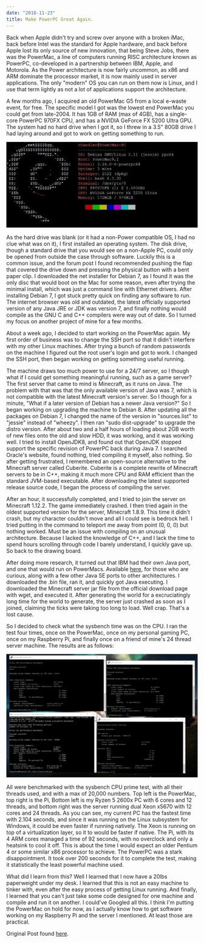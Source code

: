 ```yaml
---
date: "2018-11-23"
title: Make PowerPC Great Again.
---
```


Back when Apple didn't try and screw over anyone with a broken iMac, back before Intel was the standard for Apple hardware, and back before Apple lost its only source of new innovation, that being Steve Jobs, there was the PowerMac, a line of computers running RISC architecture known as PowerPC, co-developed in a partnership between IBM, Apple, and Motorola. As the Power architecture is now fairly uncommon, as x86 and ARM dominate the processor market, it is now mainly used in server applications. The only "modern" OS you can run on them now is Linux, and I use that term lightly as not a lot of applications support the architecture.

A few months ago, I acquired an old PowerMac G5 from a local e-waste event, for free. The specific model I got was the lowest end PowerMac you could get from late-2004. It has 1GB of RAM (max of 4GB), has a single-core PowerPC 970FX CPU, and has a NVIDIA GeForce FX 5200 Ultra GPU. The system had no hard drive when I got it, so I threw in a 3.5" 80GB drive I had laying around and got to work on getting something to run.

![Imgur](./neofetch.jpg)

As the hard drive was blank (or it had a non-Power compatible OS, I had no clue what was on it), I first installed an operating system. The disk drive, though a standard drive that you would see on a non-Apple PC, could only be opened from outside the case through software. Luckily this is a common issue, and the forum post I found recommended pushing the flap that covered the drive down and pressing the physical button with a bent paper clip. I downloaded the net installer for Debian 7, as I found it was the only disc that would boot on the Mac for some reason, even after trying the minimal install, which was just a command line with Ethernet drivers. After installing Debian 7, I got stuck pretty quick on finding any software to run. The internet browser was old and outdated, the latest officially supported version of any Java JRE or JDK was version 7, and finally nothing would compile as the GNU C and C++ compilers were way out of date. So I turned my focus on another project of mine for a few months.

About a week ago, I decided to start working on the PowerMac again. My first order of business was to change the SSH port so that it didn't interfere with my other Linux machines. After trying a bunch of random passwords on the machine I figured out the root user's login and got to work. I changed the SSH port, then began working on getting something useful running.

The machine draws too much power to use for a 24/7 server, so I though what if I could get something meaningful running, such as a game server? The first server that came to mind is Minecraft, as it runs on Java. The problem with that was that the only available version of Java was 7, which is not compatible with the latest Minecraft version's server. So I though for a minute, "What if a later version of Debian has a newer Java version?" So I began working on upgrading the machine to Debian 8. After updating all the packages on Debian 7, I changed the name of the version in "sources.list" to "jessie" instead of "wheezy". I then ran "sudo dist-upgrade" to upgrade the distro version. After about two and a half hours of loading about 2GB worth of new files onto the old and slow HDD, it was working, and it was working well. I tried to install OpenJDK8, and found out that OpenJDK stopped support the specific revision of PowerPC back during Java 7. I searched Oracle's website, found nothing, tried compiling it myself, also nothing. So after getting frustrated, I remembered an open-source alternative to the Minecraft server called Cuberite. Cuberite is a complete rewrite of Minecraft servers to be in C++, making it much more CPU and RAM efficient than the standard JVM-based executable. After downloading the latest supported release source code, I began the process of compiling the server.

After an hour, it successfully completed, and I tried to join the server on Minecraft 1.12.2. The game immediately crashed. I then tried again in the oldest supported version for the server, Minecraft 1.8.9. This time it didn't crash, but my character couldn't move and all I could see is bedrock hell. I tried putting in the command to teleport me away from point (0, 0, 0) but nothing worked. Must be an issue with compiling on an unusual architecture. Because I lacked the knowledge of C++, and I lack the time to spend hours scrolling through code I barely understand, I quickly gave up. So back to the drawing board.

After doing more research, it turned out that IBM had their own Java port, and one that would run on PowerMacs. Available [here](https://developer.ibm.com/javasdk/downloads/sdk8/), for those who are curious, along with a few other Java SE ports to other  architectures. I downloaded the .bin file, ran it, and quickly got Java executing. I downloaded the Minecraft server jar file from the official download page with wget, and executed it. After generating the world for a excruciatingly long time for the world to generate, the server just crashed as soon as I joined, claiming the ticks were taking too long to load. Well crap. That's a lost cause.

So I decided to check what the sysbench time was on the CPU. I ran the test four times, once on the PowerMac, once on my personal gaming PC, once on my Raspberry Pi, and finally once on a friend of mine's 24 thread server machine. The results are as follows:

![Benchmarks](./benchmarks.png)

All were benchmarked with the sysbench CPU prime test, with all their threads used, and with a max of 20,000 numbers. Top left is the PowerMac, top right is the Pi, Bottom left is my Ryzen 5 2600x PC with 6 cores and 12 threads, and bottom right was the server running dual Xeon x5670 with 12 cores and 24 threads. As you can see, my current PC has the fastest time with 2.104 seconds, and since it was running on the Linux subsystem for Windows, it could be even faster if running natively. The Xeon is running on top of a virtualization layer, so it to would be faster if native. The Pi, with its 4 ARM cores managed a time of 92 seconds, with no overclock and only a heatsink to cool it off. This is about the time I would expect an older Pentium 4 or some similar x86 processor to achieve. The PowerPC was a stark disappointment. It took over 200 seconds for it to complete the test, making it statistically the least powerful machine used.

What did I learn from this? Well I learned that I now have a 20lbs paperweight under my desk. I learned that this is not an easy machine to tinker with, even after the easy process of getting Linux running. And finally, I learned that you can't just take some code designed for one machine and compile and run it on another. I could've Googled all this. I think I'm putting the PowerMac on hold for now, as I actually know how to get software working on my Raspberry Pi and the server I mentioned. At least those are practical.

Original Post found [here](http://chand1012.blogspot.com/2018/11/make-powerpc-great-again.html).
